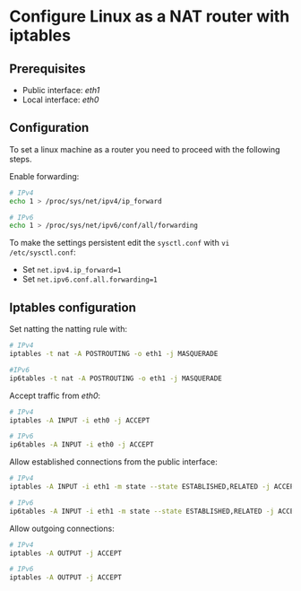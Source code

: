 # Configure Linux as a NAT router with iptables

## Prerequisites

* Public interface: *eth1*
* Local interface: *eth0*

## Configuration
To set a linux machine as a router you need to proceed with the following steps.

Enable forwarding:

```bash
# IPv4
echo 1 > /proc/sys/net/ipv4/ip_forward

# IPv6
echo 1 > /proc/sys/net/ipv6/conf/all/forwarding
```

To make the settings persistent edit the ```sysctl.conf``` with ```vi /etc/sysctl.conf```:

* Set ```net.ipv4.ip_forward=1```
* Set ```net.ipv6.conf.all.forwarding=1```

## Iptables configuration
Set natting the natting rule with:

```bash
# IPv4
iptables -t nat -A POSTROUTING -o eth1 -j MASQUERADE

#IPv6
ip6tables -t nat -A POSTROUTING -o eth1 -j MASQUERADE
```

Accept traffic from *eth0*:

```bash
# IPv4
iptables -A INPUT -i eth0 -j ACCEPT

# IPv6
ip6tables -A INPUT -i eth0 -j ACCEPT
```

Allow established connections from the public interface:

```bash
# IPv4
iptables -A INPUT -i eth1 -m state --state ESTABLISHED,RELATED -j ACCEPT

# IPv6
ip6tables -A INPUT -i eth1 -m state --state ESTABLISHED,RELATED -j ACCEPT
```

Allow outgoing connections:

```bash
# IPv4
iptables -A OUTPUT -j ACCEPT

# IPv6
iptables -A OUTPUT -j ACCEPT
```
